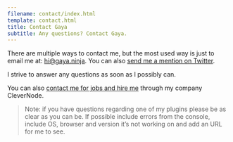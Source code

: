 ```yaml
---
filename: contact/index.html
template: contact.html
title: Contact Gaya
subtitle: Any questions? Contact Gaya.
---
```


There are multiple ways to contact me, but the most used way is just to email me at: [hi@gaya.ninja](mailto:hi@gaya.ninja).
You can also [send me a mention on Twitter](http://twitter.com/GayaKessler).

I strive to answer any questions as soon as I possibly can.

You can also [contact me for jobs and hire me](https://theclevernode.com) through my company CleverNode.

> Note: if you have questions regarding one of my plugins please be as clear as you can be. If possible include errors
> from the console, include OS, browser and version it’s not working on and add an URL for me to see.
